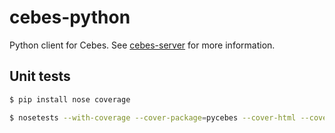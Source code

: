 # cebes-python
Python client for Cebes. See [cebes-server](https://github.com/cebes/cebes-server) for more information.

## Unit tests

```bash
$ pip install nose coverage

$ nosetests --with-coverage --cover-package=pycebes --cover-html --cover-html-dir=tests/report tests/test_*
```

